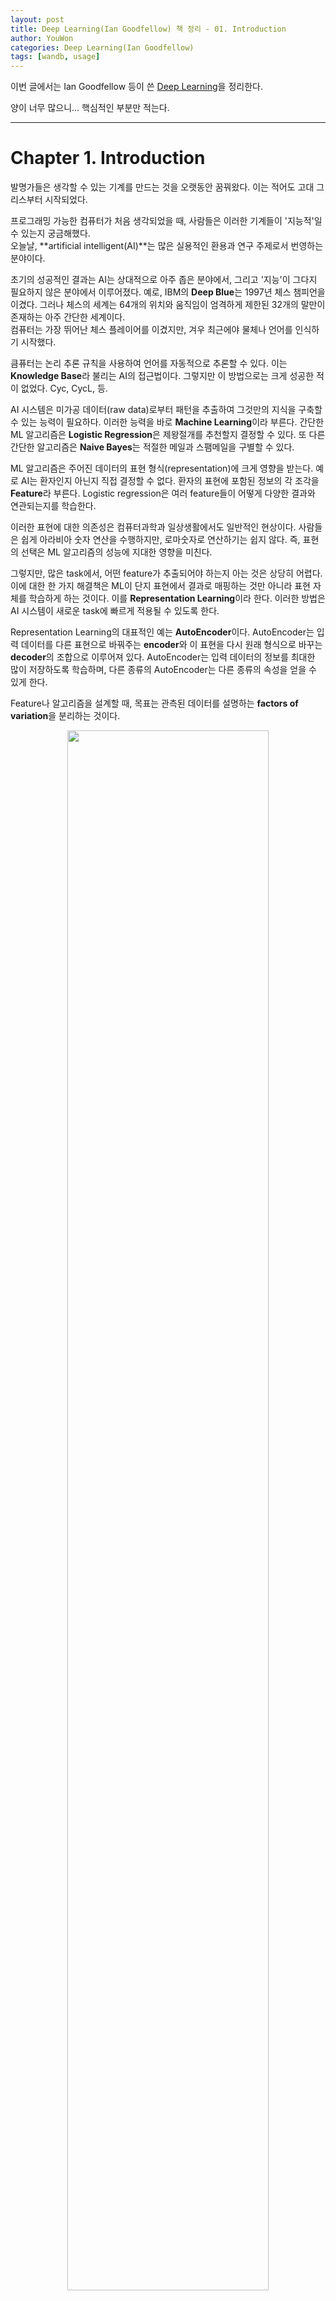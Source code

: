 ```yaml
---
layout: post
title: Deep Learning(Ian Goodfellow) 책 정리 - 01. Introduction
author: YouWon
categories: Deep Learning(Ian Goodfellow)
tags: [wandb, usage]
---
```


이번 글에서는 Ian Goodfellow 등이 쓴 [Deep Learning](https://www.amazon.com/Deep-Learning-NONE-Ian-Goodfellow-ebook/dp/B01MRVFGX4)을 정리한다.

양이 너무 많으니... 핵심적인 부분만 적는다.

---

# Chapter 1. Introduction

발명가들은 생각할 수 있는 기계를 만드는 것을 오랫동안 꿈꿔왔다. 이는 적어도 고대 그리스부터 시작되었다.

프로그래밍 가능한 컴퓨터가 처음 생각되었을 때, 사람들은 이러한 기계들이 '지능적'일 수 있는지 궁금해했다.  
오늘날, **artificial intelligent(AI)**는 많은 실용적인 환용과 연구 주제로서 번영하는 분야이다. 

초기의 성공적인 결과는 AI는 상대적으로 아주 좁은 분야에서, 그리고 '지능'이 그다지 필요하지 않은 분야에서 이루어졌다. 예로, IBM의 **Deep Blue**는 1997년 체스 챔피언을 이겼다. 그러나 체스의 세계는 64개의 위치와 움직임이 엄격하게 제한된 32개의 말만이 존재하는 아주 간단한 세계이다.  
컴퓨터는 가장 뛰어난 체스 플레이어를 이겼지만, 겨우 최근에야 물체나 언어를 인식하기 시작했다. 

큼퓨터는 논리 추론 규칙을 사용하여 언어를 자동적으로 추론할 수 있다. 이는 **Knowledge Base**라 불리는 AI의 접근법이다. 그렇지만 이 방법으로는 크게 성공한 적이 없었다.  Cyc, CycL, 등.

AI 시스템은 미가공 데이터(raw data)로부터 패턴을 추출하여 그것만의 지식을 구축할 수 있는 능력이 필요하다. 이러한 능력을 바로 **Machine Learning**이라 부른다. 간단한 ML 알고리즘은 **Logistic Regression**은 제왕절개를 추천할지 결정할 수 있다. 또 다른 간단한 알고리즘은 **Naive Bayes**는 적절한 메일과 스팸메일을 구별할 수 있다.

ML 알고리즘은 주어진 데이터의 표현 형식(representation)에 크게 영향을 받는다. 예로 AI는 환자인지 아닌지 직접 결정할 수 없다. 환자의 표현에 포함된 정보의 각 조각을 **Feature**라 부른다. Logistic regression은 여러 feature들이 어떻게 다양한 결과와 연관되는지를 학습한다.

이러한 표현에 대한 의존성은 컴퓨터과학과 일상생활에서도 일반적인 현상이다. 사람들은 쉽게 아라비아 숫자 연산을 수행하지만, 로마숫자로 연산하기는 쉽지 않다. 즉, 표현의 선택은 ML 알고리즘의 성능에 지대한 영향을 미친다.

그렇지만, 많은 task에서, 어떤 feature가 추출되어야 하는지 아는 것은 상당히 어렵다. 이에 대한 한 가지 해결책은 ML이 단지 표현에서 결과로 매핑하는 것만 아니라 표현 자체를 학습하게 하는 것이다. 이를 **Representation Learning**이라 한다. 이러한 방법은 AI 시스템이 새로운 task에 빠르게 적용될 수 있도록 한다.

Representation Learning의 대표적인 예는 **AutoEncoder**이다. AutoEncoder는 입력 데이터를 다른 표현으로 바꿔주는 **encoder**와 이 표현을 다시 원래 형식으로 바꾸는 **decoder**의 조합으로 이루어져 있다. AutoEncoder는 입력 데이터의 정보를 최대한 많이 저장하도록 학습하며, 다른 종류의 AutoEncoder는 다른 종류의 속성을 얻을 수 있게 한다.

Feature나 알고리즘을 설계할 때, 목표는 관측된 데이터를 설명하는 **factors of variation**을 분리하는 것이다. 










































<center><img src="/public/img/2020-06-10-wandb-usage/0.png" width="80%"></center>  



---
